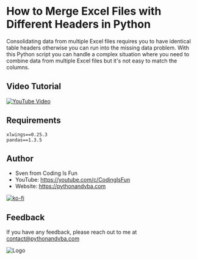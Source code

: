 # How to Merge Excel Files with Different Headers in Python

Consolidating data from multiple Excel files requires you to have identical table headers otherwise you can run into the missing data problem. With this Python script you can handle a complex situation where you need to combine data from multiple Excel files but it's not easy to match the columns.

## Video Tutorial

[![YouTube Video](https://img.youtube.com/vi/Tk47jTuBr4I/0.jpg)](https://youtu.be/Tk47jTuBr4I)


## Requirements
```
xlwings==0.25.3
pandas==1.3.5
```

## Author

- Sven from Coding Is Fun
- YouTube: https://youtube.com/c/CodingIsFun
- Website: https://pythonandvba.com

[![ko-fi](https://ko-fi.com/img/githubbutton_sm.svg)](https://ko-fi.com/X7X47Q0EG)

## Feedback

If you have any feedback, please reach out to me at contact@pythonandvba.com

![Logo](https://content.screencast.com/users/jubbel3/folders/Snagit/media/c42ea34b-4057-4754-96b0-e8e05c866afb/08.18.2021-19.56.png)

